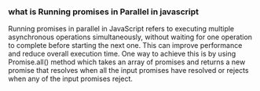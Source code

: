 ### what is Running promises in Parallel in javascript
Running promises in parallel in JavaScript refers to executing multiple asynchronous operations simultaneously, without waiting for one operation to complete before starting the next one. This can improve performance and reduce overall execution time. One way to achieve this is by using Promise.all() method which takes an array of promises and returns a new promise that resolves when all the input promises have resolved or rejects when any of the input promises reject.
